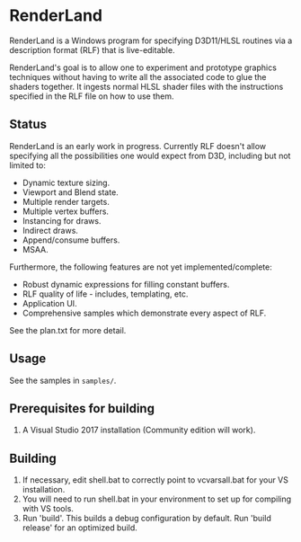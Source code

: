 # RenderLand

RenderLand is a Windows program for specifying D3D11/HLSL routines via a description format (RLF) that is live-editable. 

RenderLand's goal is to allow one to experiment and prototype graphics techniques without having to write all the associated code to glue the shaders together. It ingests normal HLSL shader files with the instructions specified in the RLF file on how to use them.

## Status
RenderLand is an early work in progress. Currently RLF doesn't allow specifying all the possibilities one would expect from D3D, including but not limited to:
* Dynamic texture sizing.
* Viewport and Blend state. 
* Multiple render targets.
* Multiple vertex buffers.
* Instancing for draws.
* Indirect draws.
* Append/consume buffers.
* MSAA.  

Furthermore, the following features are not yet implemented/complete:
* Robust dynamic expressions for filling constant buffers. 
* RLF quality of life - includes, templating, etc. 
* Application UI. 
* Comprehensive samples which demonstrate every aspect of RLF. 

See the plan.txt for more detail. 

## Usage
See the samples in `samples/`.

## Prerequisites for building
1. A Visual Studio 2017 installation (Community edition will work).

## Building
1. If necessary, edit shell.bat to correctly point to vcvarsall.bat for your VS installation.
2. You will need to run shell.bat in your environment to set up for compiling with VS tools.
3. Run 'build'. This builds a debug configuration by default. Run 'build release' for an optimized build. 
